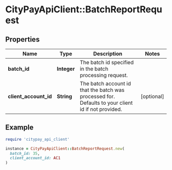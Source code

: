 # CityPayApiClient::BatchReportRequest

## Properties

| Name | Type | Description | Notes |
| ---- | ---- | ----------- | ----- |
| **batch_id** | **Integer** | The batch id specified in the batch processing request. |  |
| **client_account_id** | **String** | The batch account id that the batch was processed for. Defaults to your client id if not provided. | [optional] |

## Example

```ruby
require 'citypay_api_client'

instance = CityPayApiClient::BatchReportRequest.new(
  batch_id: 35,
  client_account_id: AC1
)
```

